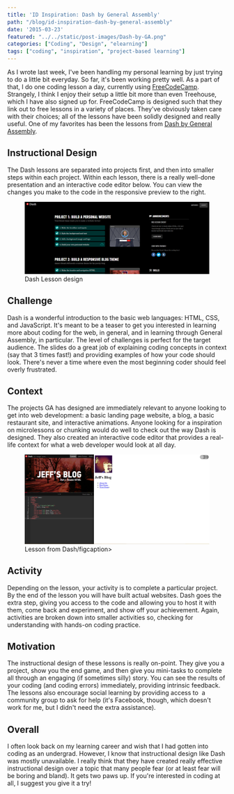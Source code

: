 ```yaml
---
title: 'ID Inspiration: Dash by General Assembly'
path: "/blog/id-inspiration-dash-by-general-assembly"
date: '2015-03-23'
featured: "../../static/post-images/Dash-by-GA.png"
categories: ["Coding", "Design", "elearning"]
tags: ["coding", "inspiration", "project-based learning"]
---
```


As I wrote last week, I've been handling my personal learning by just trying to do a little bit everyday. So far, it's been working pretty well. As a part of that, I do one coding lesson a day, currently using [FreeCodeCamp](http://www.freecodecamp.com/ "FreeCodeCamp"). Strangely, I think I enjoy their setup a little bit more than even Treehouse, which I have also signed up for. FreeCodeCamp is designed such that they link out to free lessons in a variety of places. They've obviously taken care with their choices; all of the lessons have been solidly designed and really useful. One of my favorites has been the lessons from [Dash by General Assembly](https://dash.generalassemb.ly/projects "Dash by General Assembly").

## Instructional Design

The Dash lessons are separated into projects first, and then into smaller steps within each project. Within each lesson, there is a really well-done presentation and an interactive code editor below. You can view the changes you make to the code in the responsive preview to the right.

<figure>
  <img src="../../static/post-images/DashLessonDesign.png" alt="Dash lesson UI" />
  <figcaption>Dash Lesson design</figcaption>
</figure>

## Challenge

Dash is a wonderful introduction to the basic web languages: HTML, CSS, and JavaScript. It's meant to be a teaser to get you interested in learning more about coding for the web, in general, and in learning through General Assembly, in particular. The level of challenges is perfect for the target audience. The slides do a great job of explaining coding concepts in context (say that 3 times fast!) and providing examples of how your code should look. There's never a time where even the most beginning coder should feel overly frustrated.

## Context

The projects GA has designed are immediately relevant to anyone looking to get into web development: a basic landing page website, a blog, a basic restaurant site, and interactive animations. Anyone looking for a inspiration on microlessons or chunking would do well to check out the way Dash is designed. They also created an interactive code editor that provides a real-life context for what a web developer would look at all day.

<figure>
  <img src="../../static/post-images/DashbyGA.png" alt="Jeff's Blog lesson" />
  <figcaption>Lesson from Dash/figcaption>
</figure>

## Activity

Depending on the lesson, your activity is to complete a particular project. By the end of the lesson you will have built actual websites. Dash goes the extra step, giving you access to the code and allowing you to host it with them, come back and experiment, and show off your achievement. Again, activities are broken down into smaller activities so, checking for understanding with hands-on coding practice.

## Motivation

The instructional design of these lessons is really on-point. They give you a project, show you the end game, and then give you mini-tasks to complete all through an engaging (if sometimes silly) story. You can see the results of your coding (and coding errors) immediately, providing intrinsic feedback. The lessons also encourage social learning by providing access to  a community group to ask for help (it's Facebook, though, which doesn't work for me, but I didn't need the extra assistance).

## Overall

I often look back on my learning career and wish that I had gotten into coding as an undergrad. However, I know that instructional design like Dash was mostly unavailable. I really think that they have created really effective instructional design over a topic that many people fear (or at least fear will be boring and bland). It gets two paws up. If you're interested in coding at all, I suggest you give it a try!
